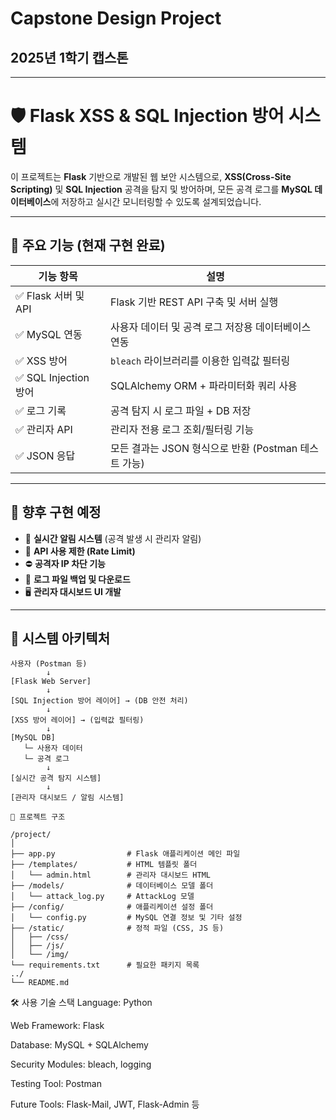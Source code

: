 # Capstone Design Project
## 2025년 1학기 캡스톤
---
# 🛡️ Flask XSS & SQL Injection 방어 시스템

이 프로젝트는 **Flask** 기반으로 개발된 웹 보안 시스템으로, **XSS(Cross-Site Scripting)** 및 **SQL Injection** 공격을 탐지 및 방어하며, 모든 공격 로그를 **MySQL 데이터베이스**에 저장하고 실시간 모니터링할 수 있도록 설계되었습니다.

---

## 🧩 주요 기능 (현재 구현 완료)

| 기능 항목                | 설명                                                                 |
|-------------------------|----------------------------------------------------------------------|
| ✅ Flask 서버 및 API     | Flask 기반 REST API 구축 및 서버 실행                               |
| ✅ MySQL 연동            | 사용자 데이터 및 공격 로그 저장용 데이터베이스 연동                |
| ✅ XSS 방어              | `bleach` 라이브러리를 이용한 입력값 필터링                         |
| ✅ SQL Injection 방어    | SQLAlchemy ORM + 파라미터화 쿼리 사용                               |
| ✅ 로그 기록             | 공격 탐지 시 로그 파일 + DB 저장                                     |
| ✅ 관리자 API            | 관리자 전용 로그 조회/필터링 기능                                   |
| ✅ JSON 응답             | 모든 결과는 JSON 형식으로 반환 (Postman 테스트 가능)               |

---

## 🚀 향후 구현 예정

- 🔔 **실시간 알림 시스템** (공격 발생 시 관리자 알림)
- 🔐 **API 사용 제한 (Rate Limit)**
- ⛔ **공격자 IP 차단 기능**
- 💾 **로그 파일 백업 및 다운로드**
- 🖥️ **관리자 대시보드 UI 개발**

---

## 🧱 시스템 아키텍처

```text
사용자 (Postman 등)
        ↓
[Flask Web Server]
        ↓
[SQL Injection 방어 레이어] → (DB 안전 처리)
        ↓
[XSS 방어 레이어] → (입력값 필터링)
        ↓
[MySQL DB]
   └─ 사용자 데이터
   └─ 공격 로그
        ↓
[실시간 공격 탐지 시스템]
        ↓
[관리자 대시보드 / 알림 시스템]
```
```
📂 프로젝트 구조

/project/
│
├── app.py                # Flask 애플리케이션 메인 파일
├── /templates/           # HTML 템플릿 폴더
│   └── admin.html        # 관리자 대시보드 HTML
├── /models/              # 데이터베이스 모델 폴더
│   └── attack_log.py     # AttackLog 모델
├── /config/              # 애플리케이션 설정 폴더
│   └── config.py         # MySQL 연결 정보 및 기타 설정
├── /static/              # 정적 파일 (CSS, JS 등)
│   ├── /css/             
│   ├── /js/             
│   └── /img/             
└── requirements.txt      # 필요한 패키지 목록
../
└── README.md
```
🛠️ 사용 기술 스택
Language: Python

Web Framework: Flask

Database: MySQL + SQLAlchemy

Security Modules: bleach, logging

Testing Tool: Postman

Future Tools: Flask-Mail, JWT, Flask-Admin 등
